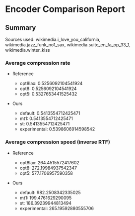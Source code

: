 
# Encoder Comparison Report

## Summary

Sources used: wikimedia.i_love_you_california, wikimedia.jazz_funk_no1_sax, wikimedia.suite_en_fa_op_33_1, wikimedia.winter_kiss

### Average compression rate

  - Reference
    - opt8lax: 0.5256092104541924
    - opt8: 0.5256092104541924
    - opt5: 0.5327653441525432

  - Ours
    - default: 0.5413554712425471
    - mt1: 0.5413554712425471
    - st: 0.5413554712425471
    - experimental: 0.5398606914598542


### Average compression speed (inverse RTF)
  - Reference
    - opt8lax: 264.4515572417602
    - opt8: 272.19984937542347
    - opt5: 577.1706957590358

  - Ours
    - default: 982.2508342335025
    - mt1: 199.4761629290095
    - st: 186.39239944813494
    - experimental: 265.19592880555706


